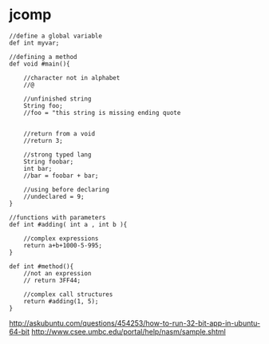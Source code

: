 jcomp
=====

```
//define a global variable
def int myvar;  

//defining a method
def void #main(){
	
	//character not in alphabet
	//@

	//unfinished string
	String foo;
	//foo = "this string is missing ending quote

	
	//return from a void
	//return 3;

	//strong typed lang
	String foobar;
	int bar;
	//bar = foobar + bar;

	//using before declaring
	//undeclared = 9;
}

//functions with parameters
def int #adding( int a , int b ){

	//complex expressions	
	return a+b+1000-5-995;
}

def int #method(){
	//not an expression
	// return 3FF44;

	//complex call structures
	return #adding(1, 5); 
}
```
http://askubuntu.com/questions/454253/how-to-run-32-bit-app-in-ubuntu-64-bit
http://www.csee.umbc.edu/portal/help/nasm/sample.shtml

